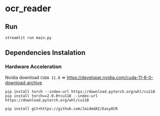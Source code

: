 # ocr_reader
 
## Run
 `streamlit run main.py`

## Dependencies Instalation
### Hardware Acceleration

Nvidia download `CUDA 11.8` => https://developer.nvidia.com/cuda-11-8-0-download-archive

`pip install torch --index-url https://download.pytorch.org/whl/cu118`
`pip install torch==2.0.0+cu118 --index-url https://download.pytorch.org/whl/cu118`

`pip install git+https://github.com/JaidedAI/EasyOCR`
